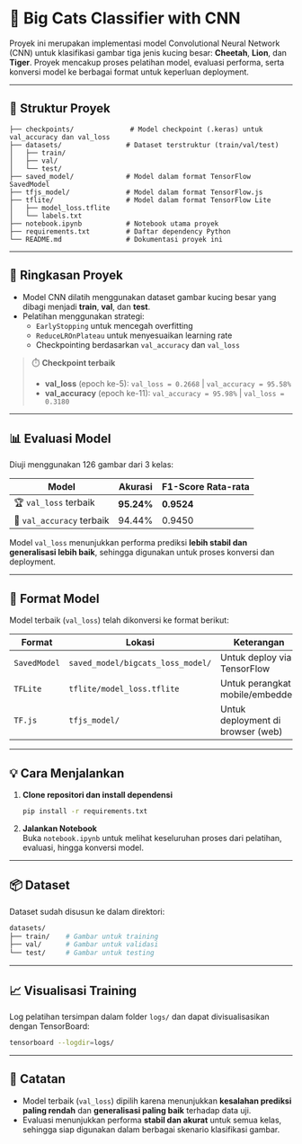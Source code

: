 # 🐾 Big Cats Classifier with CNN

Proyek ini merupakan implementasi model Convolutional Neural Network (CNN) untuk klasifikasi gambar tiga jenis kucing besar: **Cheetah**, **Lion**, dan **Tiger**. Proyek mencakup proses pelatihan model, evaluasi performa, serta konversi model ke berbagai format untuk keperluan deployment.

---

## 📁 Struktur Proyek

```
├── checkpoints/              # Model checkpoint (.keras) untuk val_accuracy dan val_loss
├── datasets/                # Dataset terstruktur (train/val/test)
│   ├── train/
│   ├── val/
│   └── test/
├── saved_model/             # Model dalam format TensorFlow SavedModel
├── tfjs_model/              # Model dalam format TensorFlow.js
├── tflite/                  # Model dalam format TensorFlow Lite
│   ├── model_loss.tflite
│   └── labels.txt
├── notebook.ipynb           # Notebook utama proyek
├── requirements.txt         # Daftar dependency Python
└── README.md                # Dokumentasi proyek ini
```

---

## 🚀 Ringkasan Proyek

- Model CNN dilatih menggunakan dataset gambar kucing besar yang dibagi menjadi **train**, **val**, dan **test**.
- Pelatihan menggunakan strategi:
  - `EarlyStopping` untuk mencegah overfitting
  - `ReduceLROnPlateau` untuk menyesuaikan learning rate
  - Checkpointing berdasarkan `val_accuracy` dan `val_loss`

> ⏱️ **Checkpoint terbaik**
>
> - **val_loss** (epoch ke-5): `val_loss = 0.2668` | `val_accuracy = 95.58%`
> - **val_accuracy** (epoch ke-11): `val_accuracy = 95.98%` | `val_loss = 0.3180`

---

## 📊 Evaluasi Model

Diuji menggunakan 126 gambar dari 3 kelas:

| Model                     | Akurasi   | F1-Score Rata-rata |
|---------------------------|-----------|---------------------|
| 🏆 `val_loss` terbaik     | **95.24%** | **0.9524**          |
| 🎯 `val_accuracy` terbaik | 94.44%    | 0.9450              |

Model `val_loss` menunjukkan performa prediksi **lebih stabil dan generalisasi lebih baik**, sehingga digunakan untuk proses konversi dan deployment.

---

## 🔁 Format Model

Model terbaik (`val_loss`) telah dikonversi ke format berikut:

| Format        | Lokasi                              | Keterangan                         |
|---------------|-------------------------------------|------------------------------------|
| `SavedModel`  | `saved_model/bigcats_loss_model/`   | Untuk deploy via TensorFlow        |
| `TFLite`      | `tflite/model_loss.tflite`          | Untuk perangkat mobile/embedded    |
| `TF.js`       | `tfjs_model/`                       | Untuk deployment di browser (web)  |

---

## 💡 Cara Menjalankan

1. **Clone repositori dan install dependensi**  
   ```bash
   pip install -r requirements.txt
   ```

2. **Jalankan Notebook**  
   Buka `notebook.ipynb` untuk melihat keseluruhan proses dari pelatihan, evaluasi, hingga konversi model.

---

## 📦 Dataset

Dataset sudah disusun ke dalam direktori:

```bash
datasets/
├── train/    # Gambar untuk training
├── val/      # Gambar untuk validasi
└── test/     # Gambar untuk testing
```

---

## 📈 Visualisasi Training

Log pelatihan tersimpan dalam folder `logs/` dan dapat divisualisasikan dengan TensorBoard:

```bash
tensorboard --logdir=logs/
```

---

## 📝 Catatan

- Model terbaik (`val_loss`) dipilih karena menunjukkan **kesalahan prediksi paling rendah** dan **generalisasi paling baik** terhadap data uji.
- Evaluasi menunjukkan performa **stabil dan akurat** untuk semua kelas, sehingga siap digunakan dalam berbagai skenario klasifikasi gambar.
